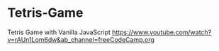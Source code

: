 # Tetris-Game
Tetris Game with Vanilla JavaScript 
https://www.youtube.com/watch?v=rAUn1Lom6dw&ab_channel=freeCodeCamp.org

